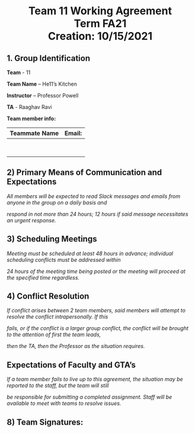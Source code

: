 ﻿
<div align="center"> <h1>Team 11 Working Agreement  <br>
Term FA21  <br>
Creation: 10/15/2021 </h1> </div>

<div> <h2> 1. Group Identification </h2>
   
   **Team** -  11  
     
   **Team Name**  – He11’s Kitchen  
     
   **Instructor** – Professor Powell  
     
   **TA** - Raaghav Ravi  
     
   **Team member info:**  
</div>
   


| **Teammate Name** | **Email:** |
| ----------------- | ---------- |
|                   |            |
|                   |            |
|                   |            |
|                   |            |
|                   |            |
|                   |            |
|                   |            |
|                   |            |



<h2> 2) Primary Means of Communication and Expectations </h2>

*All members will be expected to read Slack messages and emails from anyone in the group on a daily basis and*
  
*respond in not more than 24 hours; 12 hours if said message necessitates an urgent response.*

<h2> 3) Scheduling Meetings </h2>

*Meeting must be scheduled at least 48 hours in advance; individual scheduling conflicts must be addressed within*
  
*24 hours of the meeting time being posted or the meeting will proceed at the specified time regardless.*
  

<h2> 4) Conflict Resolution </h2>

*If conflict arises between 2 team members, said members will attempt to resolve the conflict intrapersonally. If this*  
  
*fails, or if the conflict is a larger group conflict, the conflict will be brought to the attention of first the team leads,*  

*then the TA, then the Professor as the situation requires.*
  
<h2> Expectations of Faculty and GTA’s </h2>

*If a team member fails to live up to this agreement, the situation may be reported to the staff, but the team will still*  

*be responsible for submitting a completed assignment. Staff will be available to meet with teams to resolve issues.* 
  




<h2>8) Team Signatures:</h2>

